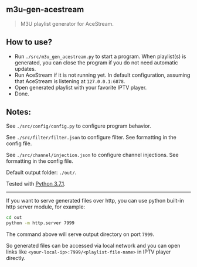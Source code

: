 ## m3u-gen-acestream

> M3U playlist generator for AceStream.

## How to use?
* Run `./src/m3u_gen_acestream.py` to start a program.
  When playlist(s) is generated, you can close the program
  if you do not need automatic updates.
* Run AceStream if it is not running yet.
  In default configuration, assuming that AceStream
  is listening at `127.0.0.1:6878`.
* Open generated playlist with your favorite IPTV player.
* Done.

## Notes:
See `./src/config/config.py` to configure program behavior.

See `./src/filter/filter.json` to configure filter.
See formatting in the config file.

See `./src/channel/injection.json` to configure channel injections.
See formatting in the config file.

Default output folder: `./out/`.

Tested with [Python 3.7.1](https://www.python.org/downloads/release/python-371/).

---
If you want to serve generated files over http, you can use
python built-in http server module, for example:

```sh
cd out
python -m http.server 7999
```

The command above will serve output directory on port `7999`.

So generated files can be accessed via local network and you can
open links like `<your-local-ip>:7999/<playlist-file-name>` in
IPTV player directly.
